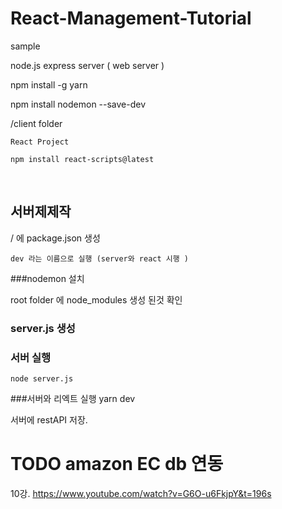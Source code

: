 # React-Management-Tutorial
sample


node.js express server ( web server )


npm install -g yarn 




npm install nodemon --save-dev






/client   folder

    React Project 
    
    npm install react-scripts@latest


​     
## 서버제제작

/ 에  package.json  생성 


    dev 라는 이름으로 실행 (server와 react 시행 )



###nodemon  설치 

   root folder 에  node_modules 생성 된것 확인


### server.js 생성 



### 서버 실행 
    node server.js    

###서버와 리엑트 실행
     yarn dev 



서버에 restAPI 저장.




# TODO    amazon EC db 연동 

10강. 
https://www.youtube.com/watch?v=G6O-u6FkjpY&t=196s
